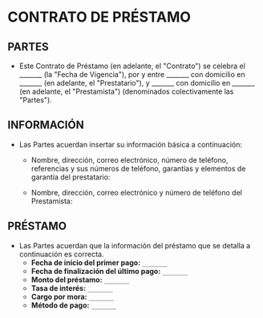 # CONTRATO DE PRÉSTAMO

## PARTES

- Este Contrato de Préstamo (en adelante, el "Contrato") se celebra el _______ (la "Fecha de Vigencia"), por y entre _______ con domicilio en _______ (en adelante, el "Prestatario"), y _______ con domicilio en _______ (en adelante, el "Prestamista") (denominados colectivamente las "Partes").

## INFORMACIÓN

- Las Partes acuerdan insertar su información básica a continuación:
    - Nombre, dirección, correo electrónico, número de teléfono, referencias y sus números de teléfono, garantías y elementos de garantía del prestatario:


    - Nombre, dirección, correo electrónico y número de teléfono del Prestamista:



## PRÉSTAMO

- Las Partes acuerdan que la información del préstamo que se detalla a continuación es correcta.
    - **Fecha de inicio del primer pago:** `_______`
    - **Fecha de finalización del último pago:** `_______`
    - **Monto del préstamo:** `_______`
    - **Tasa de interés:** `_______`
    - **Cargo por mora:** `_______`
    - **Método de pago:** `_______`
